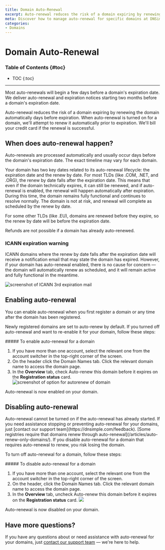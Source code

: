 ```yaml
---
title: Domain Auto-Renewal
excerpt: Auto-renewal reduces the risk of a domain expiring by renewing the domain automatically days before expiration.
meta: Discover how to manage auto-renewal for specific domains at DNSimple. Ensure your essential domain names remain active without manual intervention.
categories:
- Domains
---
```


# Domain Auto-Renewal

### Table of Contents {#toc}

* TOC
{:toc}

---
<warning>
Most auto-renewals will begin a few days before a domain's expiration date. We deliver auto-renewal and expiration notices starting two months before a domain's expiration date.
</warning>

Auto-renewal reduces the risk of a domain expiring by renewing the domain automatically days before expiration. When auto-renewal is turned on for a domain, we'll attempt to renew it automatically prior to expiration. We'll bill your credit card if the renewal is successful.

## When does auto-renewal happen?

Auto-renewals are processed automatically and usually occur days before the domain's expiration date. The exact timeline may vary for each domain.

Your domain has two key dates related to its auto-renewal lifecycle: the expiration date and the renew by date. For most TLDs (like .COM, .NET, and .ORG), the renew by date falls after the expiration date. This means that even if the domain technically expires, it can still be renewed, and if auto-renewal is enabled, the renewal will happen automatically after expiration. During this time, the domain remains fully functional and continues to resolve normally. The domain is not at risk, and renewal will complete as scheduled by the renew by date.

For some other TLDs (like .EU), domains are renewed before they expire, so the renew by date will be before the expiration date.

Refunds are not possible if a domain has already auto-renewed.

### ICANN expiration warning

ICANN domains where the renew by date falls after the expiration date will receive a notification email that may state the domain has expired. However, if your domain has auto-renewal enabled, there is no cause for concern — the domain will automatically renew as scheduled, and it will remain active and fully functional in the meantime.

![screenshot of ICANN 3rd expiration mail](/files/icann-3rd-expiration-mail.png)

## Enabling auto-renewal

You can enable auto-renewal when you first register a domain or any time after the domain has been registered.

Newly registered domains are set to auto-renew by default. If you turned off auto-renewal and want to re-enable it for your domain, follow these steps:

<div class="section-steps" markdown="1">
##### To enable auto-renewal for a domain

1. If you have more than one account, select the relevant one from the account switcher in the top-right corner of the screen.
1. On the header click the <label>Domain Names</label> tab. Click the relevant domain name to access the domain page.
1. In the **Overview** tab, check <label>Auto-renew this domain before it expires</label> on the **Registration status** card.
    ![screenshot of option for autorenew of domain](/files/domain-autorenew.png)

Auto-renewal is now enabled on your domain.
</div>

## Disabling auto-renewal

<warning>
Auto-renewal cannot be turned on if the auto-renewal has already started. If you need assistance stopping or preventing auto-renewal for your domains, just [contact our support team](https://dnsimple.com/feedback).
</warning>

<warning>
[Some registries require that domains renew through auto-renewal](/articles/auto-renew-only-domains/). If you disable auto-renewal for a domain that requires auto-renewal to renew, you risk losing the domain.
</warning>

To turn off auto-renewal for a domain, follow these steps:

<div class="section-steps" markdown="1">
##### To disable auto-renewal for a domain

1. If you have more than one account, select the relevant one from the account switcher in the top-right corner of the screen.
1. On the header, click the <label>Domain Names</label> tab. Click the relevant domain name to access the domain page.
1. In the **Overview** tab, uncheck <label>Auto-renew this domain before it expires</label> on the **Registration status** card.
    ![](/files/disable-autorenew.png)

Auto-renewal is now disabled on your domain.
</div>

## Have more questions?

If you have any questions about or need assistance with auto-renewal for your domains, just [contact our support team](https://dnsimple.com/feedback) — we're here to help.
